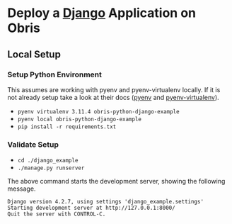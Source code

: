 # Deploy a [Django](https://docs.djangoproject.com/) Application on Obris


## Local Setup

### Setup Python Environment
This assumes are working with pyenv and pyenv-virtualenv locally.  If it is not already setup take a look at their docs ([pyenv](https://github.com/pyenv/pyenv) and [pyenv-virtualenv](https://github.com/pyenv/pyenv-virtualenv)).

* `pyenv virtualenv 3.11.4 obris-python-django-example`
* `pyenv local obris-python-django-example`
* `pip install -r requirements.txt`

### Validate Setup

* `cd ./django_example`
* `./manage.py runserver`

The above command starts the development server, showing the following message.
```
Django version 4.2.7, using settings 'django_example.settings'
Starting development server at http://127.0.0.1:8000/
Quit the server with CONTROL-C.
```
